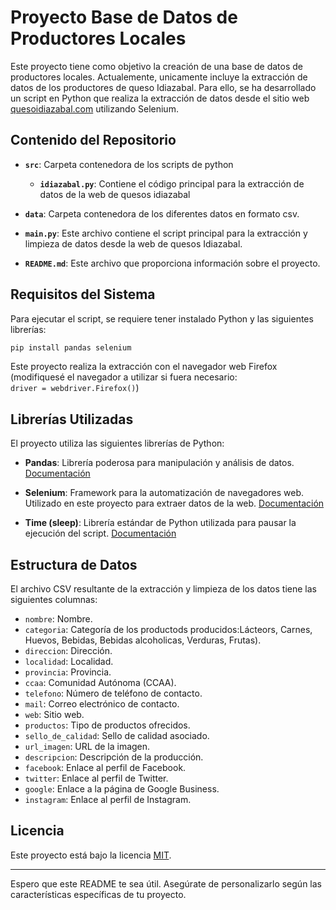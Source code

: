 
# Proyecto Base de Datos de Productores Locales

Este proyecto tiene como objetivo la creación de una base de datos de productores locales. Actualemente, unicamente incluye la extracción de datos de los productores de queso Idiazabal. Para ello, se ha desarrollado un script en Python que realiza la extracción de datos desde el sitio web [quesoidiazabal.com](https://www.quesoidiazabal.eus/productores) utilizando Selenium.

## Contenido del Repositorio

- **`src`**: Carpeta contenedora de los scripts de python
    - **`idiazabal.py`**: Contiene el código principal para la extracción de datos de la web de quesos idiazabal

- **`data`**: Carpeta contenedora de los diferentes datos en formato csv.

- **`main.py`**: Este archivo contiene el script principal para la extracción y limpieza de datos desde la web de quesos Idiazabal.
- **`README.md`**: Este archivo que proporciona información sobre el proyecto.

## Requisitos del Sistema

Para ejecutar el script, se requiere tener instalado Python y las siguientes librerías:

```bash
pip install pandas selenium
```

Este proyecto realiza la extracción con el navegador web Firefox (modifiquesé el navegador a utilizar si fuera necesario:  
`driver = webdriver.Firefox()`)

## Librerías Utilizadas

El proyecto utiliza las siguientes librerías de Python:

- **Pandas**: Librería poderosa para manipulación y análisis de datos. [Documentación](https://pandas.pydata.org/pandas-docs/stable/)

- **Selenium**: Framework para la automatización de navegadores web. Utilizado en este proyecto para extraer datos de la web. [Documentación](https://www.selenium.dev/documentation/en/)

- **Time (sleep)**: Librería estándar de Python utilizada para pausar la ejecución del script. [Documentación](https://docs.python.org/3/library/time.html)

## Estructura de Datos

El archivo CSV resultante de la extracción y limpieza de los datos tiene las siguientes columnas:

- `nombre`: Nombre.
- `categoria`: Categoría de los productods producidos:Lácteors, Carnes, Huevos, Bebidas, Bebidas alcoholicas, Verduras, Frutas).
- `direccion`: Dirección.
- `localidad`: Localidad.
- `provincia`: Provincia.
- `ccaa`: Comunidad Autónoma (CCAA).
- `telefono`: Número de teléfono de contacto.
- `mail`: Correo electrónico de contacto.
- `web`: Sitio web.
- `productos`: Tipo de productos ofrecidos.
- `sello_de_calidad`: Sello de calidad asociado.
- `url_imagen`: URL de la imagen.
- `descripcion`: Descripción de la producción.
- `facebook`: Enlace al perfil de Facebook.
- `twitter`: Enlace al perfil de Twitter.
- `google`: Enlace a la página de Google Business.
- `instagram`: Enlace al perfil de Instagram.



## Licencia

Este proyecto está bajo la licencia [MIT](LICENSE).

---

Espero que este README te sea útil. Asegúrate de personalizarlo según las características específicas de tu proyecto.
